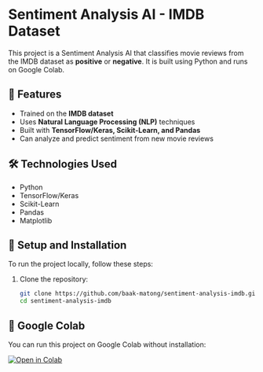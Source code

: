 # Sentiment Analysis AI - IMDB Dataset 

This project is a Sentiment Analysis AI that classifies movie reviews from the IMDB dataset as **positive** or **negative**. It is built using Python and runs on Google Colab.

## 🚀 Features
- Trained on the **IMDB dataset**  
- Uses **Natural Language Processing (NLP)** techniques  
- Built with **TensorFlow/Keras, Scikit-Learn, and Pandas**  
- Can analyze and predict sentiment from new movie reviews  

## 🛠️ Technologies Used
- Python  
- TensorFlow/Keras  
- Scikit-Learn  
- Pandas  
- Matplotlib  

## 📌 Setup and Installation
To run the project locally, follow these steps:

1. Clone the repository:
   ```sh
   git clone https://github.com/baak-matong/sentiment-analysis-imdb.git
   cd sentiment-analysis-imdb


## 🔗 Google Colab
You can run this project on Google Colab without installation:  

[![Open in Colab](https://colab.research.google.com/assets/colab-badge.svg)](YOUR_COLAB_NOTEBOOK_LINK_HERE)

